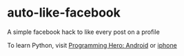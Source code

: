 # auto-like-facebook
A simple facebook hack
to like every post on a profile


To learn Python, visit [Programming Hero: Android](https://play.google.com/store/apps/details?id=com.learnprogramming.codecamp) or [iphone](https://apps.apple.com/us/app/programming-hero-coding-fun/id1478201849)
